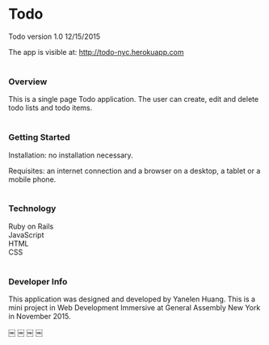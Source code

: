 # Todo

Todo version 1.0 12/15/2015

The app is visible at: http://todo-nyc.herokuapp.com
<br><br>


### Overview

This is a single page Todo application. The user can create, edit and delete todo lists and todo items.
<br><br>


### Getting Started

Installation: no installation necessary.

Requisites: an internet connection and a browser on a desktop, a tablet or a mobile phone.
<br><br>


### Technology

Ruby on Rails<br>
JavaScript<br>
HTML<br>
CSS<br><br>


### Developer Info

This application was designed and developed by Yanelen Huang. This is a mini project in Web Development Immersive at General Assembly New York in November 2015.


￼
￼
￼
￼
